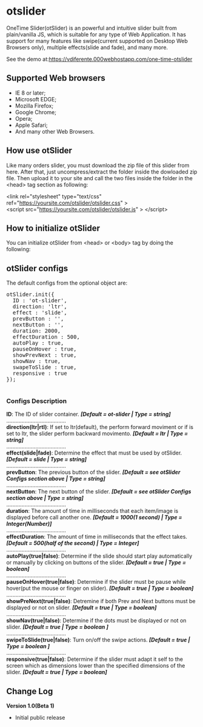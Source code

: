 # otslider
OneTime Slider(otSlider) is an powerful and intuitive slider built from plain/vanilla JS, which is
suitable for any type of Web Application.
It has support for many features like swipe(current supported on Desktop Web Browsers only),
multiple effects(slide and fade), and many more.

See the demo at:https://vdiferente.000webhostapp.com/one-time-otslider

## Supported Web browsers
- IE 8 or later;
- Microsoft EDGE;
- Mozilla Firefox;
- Google Chrome;
- Opera;
- Apple Safari;
- And many other Web Browsers.

## How use otSlider
Like many orders slider, you must download the zip file of this slider from here. After
that, just uncompress/extract the folder inside the dowloaded zip file. Then upload it 
to your site and call the two files inside the folder in the &lt;head&gt; tag section as following:

&lt;link rel="stylesheet" type="text/css" ref="https://yoursite.com/otslider/otslider.css" &gt;
<br>
&lt;script src="https://yoursite.com/otslider/otslider.js" &gt; &lt;/script&gt;

## How to initialize otSlider
You can initialize otSlider from &lt;head&gt; or &lt;body&gt; tag by doing the following:
<script>
<br>
  otSlider.init();
<br>
</script>

## otSlider configs
The default configs from the optional object are:
<pre>
otSlider.init({
  ID : 'ot-slider',
  direction: 'ltr',
  effect : 'slide',
  prevButton : '<span class="prev"></span>',
  nextButton : '<span class="next"></span>',
  duration: 2000,
  effectDuration : 500,
  autoPlay : true,
  pauseOnHover : true,
  showPrevNext : true,
  showNav : true,
  swapeToSlide : true,
  responsive : true
});

</pre>
### Configs Description
<b>ID</b>: The ID of slider container. <b><i>[Default = ot-slider | Type = string]</i></b><br>
.......................................<br>
<b>direction(ltr|rtl)</b>: If set to ltr(default), the perform forward moviment or if is set to ltr,
the slider perform backward movimento. <b><i>[Default = ltr | Type = string]</i></b><br>
.......................................<br>
<b>effect(slide|fade)</b>: Determine the effect that must be used by otSlider. <b><i>[Default = slide | Type = string]</i></b><br>
.......................................<br>
<b>prevButton</b>: The previous button of the slider. <b><i>[Default = see otSlider Configs section above | Type = string]</i></b><br>
.......................................<br>
<b>nextButton</b>: The next button of the slider. <b><i>[Default = see otSlider Configs section above | Type = string]</i></b><br>
.......................................<br>
<b>duration</b>: The amount of time in milliseconds that each item/image is displayed before call another one. <b><i>[Default = 1000(1 second) | Type = Integer(Number)]</i></b><br>
.......................................<br>
<b>effectDuration</b>: The amount of time in milliseconds that the effect takes. <b><i>[Default = 500(half of the second) | Type = Integer]</i></b><br>
.......................................<br>
<b>autoPlay(true|false)</b>: Determine if the slide should start play automatically or manually by clicking on buttons of the slider. <b><i>[Default = true | Type = boolean]</i></b><br>
.......................................<br>
<b>pauseOnHover(true|false)</b>: Determine if the slider must be pause while hover(put the mouse or finger on slider). <b><i>[Default = true | Type = boolean]</i></b><br>
.......................................<br>
<b>showPreNext(true|false)</b>: Detremine if both Prev and Next buttons must be displayed or not on slider. <b><i>[Default = true | Type = boolean]</i></b><br>
.......................................<br>
<b>showNav(true|false)</b>: Determine if the dots must be displayed or not on slider. <b><i>[Default = true | Type = boolean ]</i></b><br>
.......................................<br>
<b>swipeToSlide(true|false)</b>: Turn on/off the swipe actions. <b><i>[Default = true | Type = boolean ]</i></b><br>
.......................................<br>
<b>responsive(true|false)</b>: Determine if the slider must adapt it self to the screen which as dimensions lower than the specified dimensions of the slider. <b><i>[Default = true | Type = boolean]</i></b><br>
</pre>

## Change Log
<b>Version 1.0(Beta 1)</b>
- Initial public release
